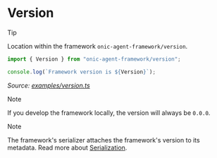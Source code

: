 # Version

> [!TIP]
>
> Location within the framework `onic-agent-framework/version`.

<!-- embedme examples/version.ts -->

```ts
import { Version } from "onic-agent-framework/version";

console.log(`Framework version is ${Version}`);
```

_Source: [examples/version.ts](/examples/version.ts)_

> [!NOTE]
>
> If you develop the framework locally, the version will always be `0.0.0`.

> [!NOTE]
>
> The framework's serializer attaches the framework's version to its metadata. Read more about [Serialization](./serialization.md).
